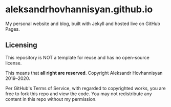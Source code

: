 # aleksandrhovhannisyan.github.io

My personal website and blog, built with Jekyll and hosted live on GitHub Pages.

## Licensing

This repository is NOT a template for reuse and has no open-source license.

This means that **all right are reserved**. Copyright Aleksandr Hovhannisyan 2019–2020.

Per GitHub's Terms of Service, with regarded to copyrighted works, you are free to fork this repo and view the code. You may not redistribute any content in this repo without my permission.
